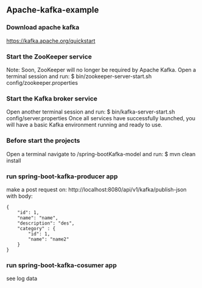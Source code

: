 ## Apache-kafka-example

### Download apache kafka
https://kafka.apache.org/quickstart


### Start the ZooKeeper service
Note: Soon, ZooKeeper will no longer be required by Apache Kafka.
Open a terminal session and run:
$ bin/zookeeper-server-start.sh config/zookeeper.properties


### Start the Kafka broker service
Open another terminal session and run:
$ bin/kafka-server-start.sh config/server.properties 
Once all services have successfully launched, you will have a basic Kafka environment running and ready to use.

### Before start the projects
Open a terminal navigate to /spring-bootKafka-model and run:
$ mvn clean install

### run spring-boot-kafka-producer app
make a post request on:
    http://localhost:8080/api/v1/kafka/publish-json
    with body:

    {
        "id": 1,
        "name": "name",
        "description": "des",
        "category" : {
            "id": 1,
            "name": "name2"
        }
    }

### run spring-boot-kafka-cosumer app
see log data
 